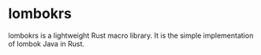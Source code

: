# lombokrs
lombokrs is a lightweight Rust macro library. It is the simple implementation of lombok Java in Rust.
